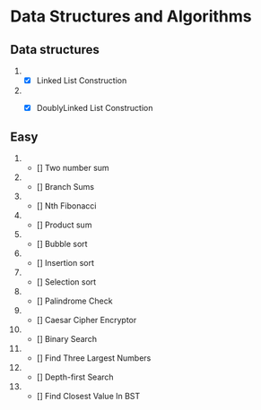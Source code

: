 # Data Structures and Algorithms

## Data structures 

1. - [x] Linked List Construction
2. - [x] DoublyLinked List Construction





## Easy

1. - [] Two number sum
2. - [] Branch Sums
3. - [] Nth Fibonacci
4. - [] Product sum
5. - [] Bubble sort
6. - [] Insertion sort
7. - [] Selection sort
8. - [] Palindrome Check
9. - [] Caesar Cipher Encryptor
10. - [] Binary Search
11. - [] Find Three Largest Numbers

12. - [] Depth-first Search
13. - [] Find Closest Value In BST
